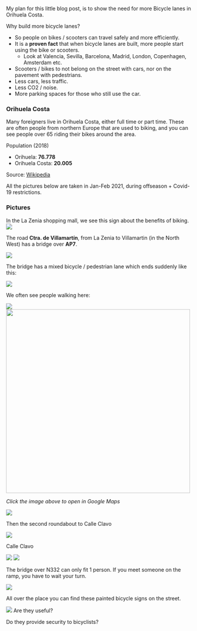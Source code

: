 My plan for this little blog post, is to show the need for more Bicycle lanes in Orihuela Costa.

Why build more bicycle lanes?
- So people on bikes / scooters can travel safely and more efficiently.
- It is a **proven fact** that when bicycle lanes are built, more people start using the bike or scooters.
   - Look at Valencia, Sevilla, Barcelona, Madrid, London, Copenhagen, Amsterdam etc.
- Scooters / bikes to not belong on the street with cars, nor on the pavement with pedestrians.
- Less cars, less traffic.
- Less CO2 / noise.
- More parking spaces for those who still use the car.

### Orihuela Costa

Many foreigners live in Orihuela Costa, either full time or part time.
These are often people from northern Europe that are used to biking, and you can see people over 65 riding their bikes around the area.


Population (2018)
- Orihuela: **76.778**
- Orihuela Costa: **20.005**

Source: <a href="https://es.wikipedia.org/wiki/Orihuela_Costa" target="_blank">Wikipedia</a>


All the pictures below are taken in Jan-Feb 2021, during offseason + Covid-19 restrictions.

### Pictures

In the La Zenia shopping mall, we see this sign about the benefits of biking.
<img src="/assets/orihuela/benefits.png" class="img-fluid"/>

The road **Ctra. de Villamartín**, from La Zenia to Villamartin (in the North West) has a bridge over **AP7**.

<img src="/assets/orihuela/bridge-ap7.png" class="img-fluid" />

The bridge has a mixed bicycle / pedestrian lane which ends suddenly like this:

<img src="/assets/orihuela/villamartin1.png" class="img-fluid" />

We often see people walking here:

<img src="/assets/orihuela/villamartin2.png" class="img-fluid" />

<a target="_blank" href="https://www.google.com/maps/place/Calle+Clavo,+1-4,+03189+Orihuela,+Alicante/@37.9299735,-0.7434532,168m/data=!3m1!1e3!4m5!3m4!1s0xd6307d4804e38d3:0xcfdf2da8cb6498b4!8m2!3d37.9362153!4d-0.7486355?hl=en">
  <img src="/assets/orihuela/round.png" class="img-fluid" width="500" />
</a>

_Click the image above to open in Google Maps_

<img src="/assets/orihuela/villamartin3.png" class="img-fluid" />

Then the second roundabout to Calle Clavo

<img src="/assets/orihuela/villamartin4.png" class="img-fluid" />

Calle Clavo

<img src="/assets/orihuela/clavo1.png" class="img-fluid" />
<img src="/assets/orihuela/clavo2.png" class="img-fluid" />


The bridge over N332 can only fit 1 person.
If you meet someone on the ramp, you have to wait your turn.

<img src="/assets/orihuela/bridge-n332.png" class="img-fluid" />

All over the place you can find these painted bicycle signs on the street.

<img src="/assets/orihuela/paint.png" class="img-fluid" />
Are they useful?

Do they provide security to bicyclists?
